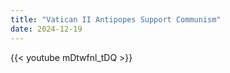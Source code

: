 ```yaml
---
title: "Vatican II Antipopes Support Communism"
date: 2024-12-19
---
```


{{< youtube mDtwfnl_tDQ >}}
